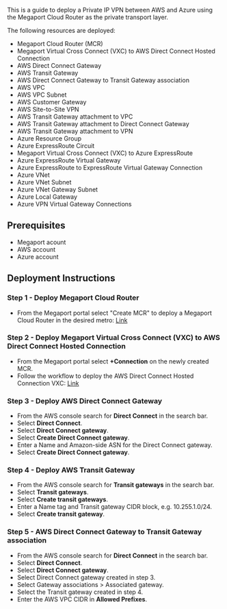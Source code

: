 This is a guide to deploy a Private IP VPN between AWS and Azure using the Megaport Cloud Router as the private transport layer.

The following resources are deployed:

* Megaport Cloud Router (MCR)
* Megaport Virtual Cross Connect (VXC) to AWS Direct Connect Hosted Connection
* AWS Direct Connect Gateway
* AWS Transit Gateway
* AWS Direct Connect Gateway to Transit Gateway association
* AWS VPC
* AWS VPC Subnet
* AWS Customer Gateway
* AWS Site-to-Site VPN
* AWS Transit Gateway attachment to VPC
* AWS Transit Gateway attachment to Direct Connect Gateway
* AWS Transit Gateway attachment to VPN
* Azure Resource Group
* Azure ExpressRoute Circuit
* Megaport Virtual Cross Connect (VXC) to Azure ExpressRoute
* Azure ExpressRoute Virtual Gateway
* Azure ExpressRoute to ExpressRoute Virtual Gateway Connection
* Azure VNet
* Azure VNet Subnet
* Azure VNet Gateway Subnet
* Azure Local Gateway
* Azure VPN Virtual Gateway Connections

## Prerequisites

* Megaport acount
* AWS account
* Azure account

## Deployment Instructions

### Step 1 - Deploy Megaport Cloud Router

* From the Megaport portal select "Create MCR" to deploy a Megaport Cloud Router in the desired metro: [Link](https://docs.megaport.com/mcr/creating-mcr/)

### Step 2 - Deploy Megaport Virtual Cross Connect (VXC) to AWS Direct Connect Hosted Connection

* From the Megaport portal select **+Connection** on the newly created MCR. 
* Follow the workflow to deploy the AWS Direct Connect Hosted Connection VXC: [Link](https://docs.megaport.com/cloud/mcr/aws/#creating-a-hosted-connection)

### Step 3 - Deploy AWS Direct Connect Gateway

* From the AWS console search for **Direct Connect** in the search bar.
* Select **Direct Connect**.
* Select **Direct Connect gateway**.
* Select **Create Direct Connect gateway**.
* Enter a Name and Amazon-side ASN for the Direct Connect gateway.
* Select **Create Direct Connect gateway**.

### Step 4 - Deploy AWS Transit Gateway

* From the AWS console search for **Transit gateways** in the search bar.
* Select **Transit gateways**.
* Select **Create transit gateways**.
* Enter a Name tag and Transit gateway CIDR block, e.g. 10.255.1.0/24.
* Select **Create transit gateway**.

### Step 5 - AWS Direct Connect Gateway to Transit Gateway association

* From the AWS console search for **Direct Connect** in the search bar.
* Select **Direct Connect**.
* Select **Direct Connect gateway**.
* Select Direct Connect gateway created in step 3.
* Select Gateway associations > Associated gateway.
* Select the Transit gateway created in step 4.
* Enter the AWS VPC CIDR in **Allowed Prefixes**.




